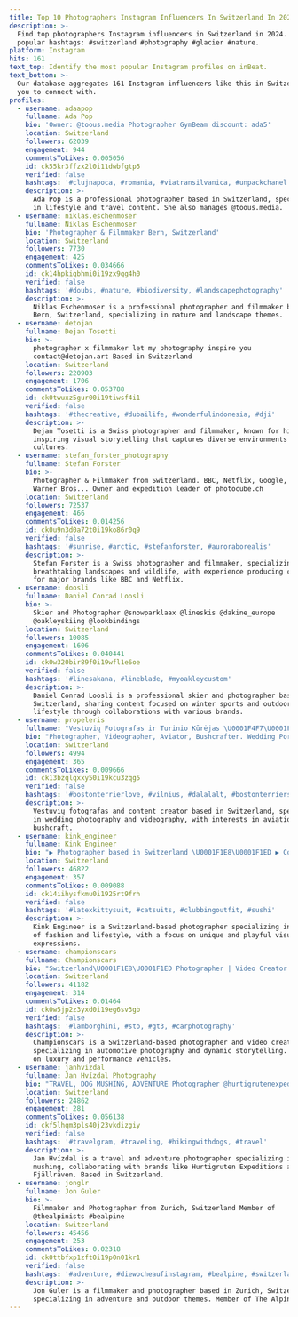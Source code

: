 ```yaml
---
title: Top 10 Photographers Instagram Influencers In Switzerland In 2024
description: >-
  Find top photographers Instagram influencers in Switzerland in 2024. Most
  popular hashtags: #switzerland #photography #glacier #nature.
platform: Instagram
hits: 161
text_top: Identify the most popular Instagram profiles on inBeat.
text_bottom: >-
  Our database aggregates 161 Instagram influencers like this in Switzerland for
  you to connect with.
profiles:
  - username: adaapop
    fullname: Ada Pop
    bio: 'Owner: @toous.media Photographer GymBeam discount: ada5'
    location: Switzerland
    followers: 62039
    engagement: 944
    commentsToLikes: 0.005056
    id: ck55kr3ffzx2l0i11dwbfgtp5
    verified: false
    hashtags: '#clujnapoca, #romania, #viatransilvanica, #unpackchanel'
    description: >-
      Ada Pop is a professional photographer based in Switzerland, specializing
      in lifestyle and travel content. She also manages @toous.media.
  - username: niklas.eschenmoser
    fullname: Niklas Eschenmoser
    bio: 'Photographer & Filmmaker Bern, Switzerland'
    location: Switzerland
    followers: 7730
    engagement: 425
    commentsToLikes: 0.034666
    id: ck14hpkiqbhmi0i19zx9qg4h0
    verified: false
    hashtags: '#doubs, #nature, #biodiversity, #landscapephotography'
    description: >-
      Niklas Eschenmoser is a professional photographer and filmmaker based in
      Bern, Switzerland, specializing in nature and landscape themes.
  - username: detojan
    fullname: Dejan Tosetti
    bio: >-
      photographer x filmmaker let my photography inspire you
      contact@detojan.art Based in Switzerland
    location: Switzerland
    followers: 220903
    engagement: 1706
    commentsToLikes: 0.053788
    id: ck0twuxz5gur00i19tiwsf4i1
    verified: false
    hashtags: '#thecreative, #dubailife, #wonderfulindonesia, #dji'
    description: >-
      Dejan Tosetti is a Swiss photographer and filmmaker, known for his
      inspiring visual storytelling that captures diverse environments and
      cultures.
  - username: stefan_forster_photography
    fullname: Stefan Forster
    bio: >-
      Photographer & Filmmaker from Switzerland. BBC, Netflix, Google, Arte,
      Warner Bros... Owner and expedition leader of photocube.ch
    location: Switzerland
    followers: 72537
    engagement: 466
    commentsToLikes: 0.014256
    id: ck0u9n3d0a72t0i19ko86r0q9
    verified: false
    hashtags: '#sunrise, #arctic, #stefanforster, #auroraborealis'
    description: >-
      Stefan Forster is a Swiss photographer and filmmaker, specializing in
      breathtaking landscapes and wildlife, with experience producing content
      for major brands like BBC and Netflix.
  - username: doosli
    fullname: Daniel Conrad Loosli
    bio: >-
      Skier and Photographer @snowparklaax @lineskis @dakine_europe
      @oakleyskiing @lookbindings
    location: Switzerland
    followers: 10085
    engagement: 1606
    commentsToLikes: 0.040441
    id: ck0w320bir89f0i19wfl1e6oe
    verified: false
    hashtags: '#linesakana, #lineblade, #myoakleycustom'
    description: >-
      Daniel Conrad Loosli is a professional skier and photographer based in
      Switzerland, sharing content focused on winter sports and outdoor
      lifestyle through collaborations with various brands.
  - username: propeleris
    fullname: "Vestuvių Fotografas ir Turinio Kūrėjas \U0001F4F7\U0001F3A5\U0001F3AC\U0001F39E️"
    bio: "Photographer, Videographer, Aviator, Bushcrafter. Wedding Portfolio: @weddingphotography.lt \U0001F4F8 Social Media Agency: @socialmediasolutions.lt VLOG \U0001F447\U0001F447\U0001F447"
    location: Switzerland
    followers: 4994
    engagement: 365
    commentsToLikes: 0.009666
    id: ck13bzqlqxxy50i19kcu3zqg5
    verified: false
    hashtags: '#bostonterrierlove, #vilnius, #dalalalt, #bostonterriersofinstagram'
    description: >-
      Vestuvių fotografas and content creator based in Switzerland, specializing
      in wedding photography and videography, with interests in aviation and
      bushcraft.
  - username: kink_engineer
    fullname: Kink Engineer
    bio: "▶️ Photographer based in Switzerland \U0001F1E8\U0001F1ED ▶️ Collaboration? DM please (EN, D) ▶️ No follow with empty/trash profiles"
    location: Switzerland
    followers: 46822
    engagement: 357
    commentsToLikes: 0.009088
    id: ck14iihysfkmu0i1925rt9frh
    verified: false
    hashtags: '#latexkittysuit, #catsuits, #clubbingoutfit, #sushi'
    description: >-
      Kink Engineer is a Switzerland-based photographer specializing in themes
      of fashion and lifestyle, with a focus on unique and playful visual
      expressions.
  - username: championscars
    fullname: Championscars
    bio: "Switzerland\U0001F1E8\U0001F1ED Photographer | Video Creator Private Account: @blacktaurus7"
    location: Switzerland
    followers: 41182
    engagement: 314
    commentsToLikes: 0.01464
    id: ck0w5jp2z3yxd0i19eg6sv3gb
    verified: false
    hashtags: '#lamborghini, #sto, #gt3, #carphotography'
    description: >-
      Championscars is a Switzerland-based photographer and video creator,
      specializing in automotive photography and dynamic storytelling. Focused
      on luxury and performance vehicles.
  - username: janhvizdal
    fullname: Jan Hvízdal Photography
    bio: "TRAVEL, DOG MUSHING, ADVENTURE Photographer @hurtigrutenexpeditions @fjallraven_shop_cz @planetopedia ambasador \U0001F1E8\U0001F1FF From Czech rep. \U0001F4CDEverywhere \U0001F30F"
    location: Switzerland
    followers: 24862
    engagement: 281
    commentsToLikes: 0.056138
    id: ckf5lhqm3pls40j23vkdizgiy
    verified: false
    hashtags: '#travelgram, #traveling, #hikingwithdogs, #travel'
    description: >-
      Jan Hvízdal is a travel and adventure photographer specializing in dog
      mushing, collaborating with brands like Hurtigruten Expeditions and
      Fjällräven. Based in Switzerland.
  - username: jonglr
    fullname: Jon Guler
    bio: >-
      Filmmaker and Photographer from Zurich, Switzerland Member of
      @thealpinists #bealpine
    location: Switzerland
    followers: 45456
    engagement: 253
    commentsToLikes: 0.02318
    id: ck0ttbfxp1zft0i19p0n01kr1
    verified: false
    hashtags: '#adventure, #diewocheaufinstagram, #bealpine, #switzerland'
    description: >-
      Jon Guler is a filmmaker and photographer based in Zurich, Switzerland,
      specializing in adventure and outdoor themes. Member of The Alpinists.
---
```


